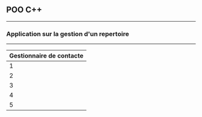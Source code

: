 ## POO C++ 
***
### Application sur la gestion d'un repertoire

----------------------------------------
|      Gestionnaire de contacte        |
|:-------------------------------------|
| 1     | Ajouter un contacte          |
| 2     | Afficher liste des contactes |
| 3     | Rechercher un contacte       |
| 4     | Supprimer un contacte        |
| 5     | Quitter                      | 